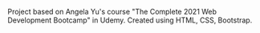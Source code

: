 Project based on Angela Yu's course "The Complete 2021 Web Development Bootcamp" in Udemy.
Created using HTML, CSS, Bootstrap.

